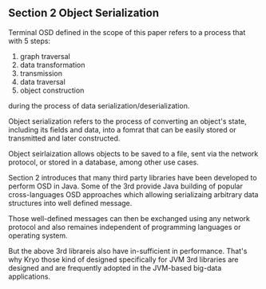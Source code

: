## Section 2 Object Serialization 

Terminal OSD defined in the scope of this paper refers to a process that with 5 steps:

1. graph traversal 
2. data transformation 
3. transmission 
4. data traversal 
5. object construction 

during the process of data serialization/deserialization. 


Object serialization refers to the process of converting an object's state, including its fields and data, into a fomrat 
that can be easily stored or transmitted and later constructed. 

Object seirlaization allows objects to be saved to a file, sent via the network protocol, or stored in a database, among other use cases.

Section 2 introduces that many third party libraries have been developed to perform OSD in Java. Some of the 3rd provide Java building of popular cross-languages OSD approaches which allowing serializaing arbitrary data structures into well defined message. 

Those well-defined messages can then be exchanged using any network protocol and also remaines independent of programming languages or operating system. 

But the above 3rd librareis also have in-sufficient in performance. That's why Kryo those kind of designed specifically for JVM 3rd libraries are designed and are frequently adopted in the JVM-based big-data applications. 




